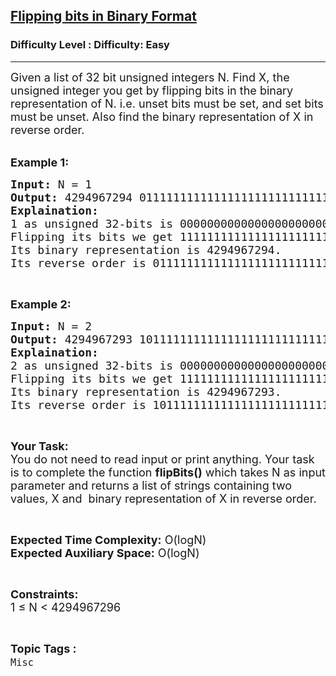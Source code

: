 <h2><a href="https://www.geeksforgeeks.org/problems/flipping-bits-no-and-binary-format-in-reverse-order0513/1?page=7&status=unsolved&sortBy=accuracy">Flipping bits in Binary Format</a></h2><h3>Difficulty Level : Difficulty: Easy</h3><hr><div class="problems_problem_content__Xm_eO"><p><span style="font-size:18px">Given a list of 32 bit&nbsp;unsigned integers N. Find X,&nbsp;the unsigned integer&nbsp;you get by flipping bits in the&nbsp;binary representation of N.&nbsp;i.e. unset bits must be set, and set bits must be unset. Also find the&nbsp;binary representation of X&nbsp;in reverse order.</span></p>

<p><br>
<strong><span style="font-size:18px">Example 1:</span></strong></p>

<pre><span style="font-size:18px"><strong>Input:</strong> N = 1
<strong>Output:</strong> 4294967294 01111111111111111111111111111111
<strong>Explaination:</strong> 
1 as unsigned 32-bits is 00000000000000000000000000000001. 
Flipping its bits we get 11111111111111111111111111111110.
Its binary representation is 4294967294.
Its reverse order is 01111111111111111111111111111111.</span></pre>

<p>&nbsp;</p>

<p><strong><span style="font-size:18px">Example 2:</span></strong></p>

<pre><span style="font-size:18px"><strong>Input:</strong> N = 2
<strong>Output:</strong> 4294967293 10111111111111111111111111111111
<strong>Explaination:</strong> 
2 as unsigned 32-bits is 00000000000000000000000000000010. 
Flipping its bits we get 11111111111111111111111111111101.
Its binary representation is 4294967293.
Its reverse order is 1011111111111111111111111111111.</span></pre>

<p>&nbsp;</p>

<p><span style="font-size:18px"><strong>Your Task:</strong><br>
You do not need to read input or print anything. Your task is to complete the function <strong>flipBits()</strong> which takes N as input parameter and returns a list of strings containing two values, X and &nbsp;binary representation of X&nbsp;in reverse order.</span></p>

<p>&nbsp;</p>

<p><span style="font-size:18px"><strong>Expected Time Complexity:</strong> O(logN)<br>
<strong>Expected Auxiliary Space:</strong> O(logN)</span></p>

<p>&nbsp;</p>

<p><span style="font-size:18px"><strong>Constraints:</strong><br>
1 ≤ N &lt;&nbsp;4294967296 </span></p>
</div><br><p><span style=font-size:18px><strong>Topic Tags : </strong><br><code>Misc</code>&nbsp;